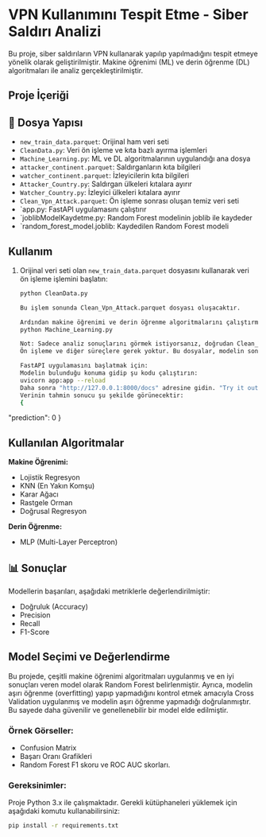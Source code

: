 # VPN Kullanımını Tespit Etme - Siber Saldırı Analizi

Bu proje, siber saldırıların VPN kullanarak yapılıp yapılmadığını tespit etmeye yönelik olarak geliştirilmiştir. Makine öğrenimi (ML) ve derin öğrenme (DL) algoritmaları ile analiz gerçekleştirilmiştir.

## Proje İçeriği

## 📁 Dosya Yapısı

- `new_train_data.parquet`: Orijinal ham veri seti
- `CleanData.py`: Veri ön işleme ve kıta bazlı ayırma işlemleri
- `Machine_Learning.py`: ML ve DL algoritmalarının uygulandığı ana dosya
- `attacker_continent.parquet`: Saldırganların kıta bilgileri
- `watcher_continent.parquet`: İzleyicilerin kıta bilgileri
- `Attacker_Country.py`: Saldırgan ülkeleri kıtalara ayırır
- `Watcher_Country.py`: İzleyici ülkeleri kıtalara ayırır
- `Clean_Vpn_Attack.parquet`: Ön işleme sonrası oluşan temiz veri seti
- `app.py: FastAPI uygulamasını çalıştırır
- `joblibModelKaydetme.py: Random Forest modelinin joblib ile kaydeder
- `random_forest_model.joblib: Kaydedilen Random Forest modeli

## Kullanım
1. Orijinal veri seti olan `new_train_data.parquet` dosyasını kullanarak veri ön işleme işlemini başlatın:
   ```bash
   python CleanData.py

   Bu işlem sonunda Clean_Vpn_Attack.parquet dosyası oluşacaktır.

   Ardından makine öğrenimi ve derin öğrenme algoritmalarını çalıştırmak için:
   python Machine_Learning.py

   Not: Sadece analiz sonuçlarını görmek istiyorsanız, doğrudan Clean_Vpn_Attack.parquet ve Machine_Learning.py dosyalarını kullanabilirsiniz.
   Ön işleme ve diğer süreçlere gerek yoktur. Bu dosyalar, modelin sonuçlarına doğrudan erişim sağlar.

   FastAPI uygulamasını başlatmak için:
   Modelin bulunduğu konuma gidip şu kodu çalıştırın:
   uvicorn app:app --reload
   Daha sonra "http://127.0.0.1:8000/docs" adresine gidin. "Try it out" butonuna basıp örnek veriler girerek tahmin sonuçlarını kontrol edebilirsiniz.
   Verinin tahmin sonucu şu şekilde görünecektir:
   {
  "prediction": 0
   }
   
## Kullanılan Algoritmalar

**Makine Öğrenimi:**
- Lojistik Regresyon
- KNN (En Yakın Komşu)
- Karar Ağacı
- Rastgele Orman
- Doğrusal Regresyon

**Derin Öğrenme:**
- MLP (Multi-Layer Perceptron)

## 📊 Sonuçlar

Modellerin başarıları, aşağıdaki metriklerle değerlendirilmiştir:
- Doğruluk (Accuracy)
- Precision
- Recall
- F1-Score

## Model Seçimi ve Değerlendirme
Bu projede, çeşitli makine öğrenimi algoritmaları uygulanmış ve en iyi sonuçları veren model olarak Random Forest belirlenmiştir. Ayrıca, modelin aşırı öğrenme (overfitting) yapıp yapmadığını kontrol etmek amacıyla Cross Validation uygulanmış ve modelin aşırı öğrenme yapmadığı doğrulanmıştır. Bu sayede daha güvenilir ve genellenebilir bir model elde edilmiştir.

### Örnek Görseller:
- Confusion Matrix
- Başarı Oranı Grafikleri
- Random Forest F1 skoru ve ROC AUC skorları.
  
### Gereksinimler:
Proje Python 3.x ile çalışmaktadır. Gerekli kütüphaneleri yüklemek için aşağıdaki komutu kullanabilirsiniz:

```bash
pip install -r requirements.txt
